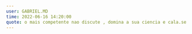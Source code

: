 ```yaml
---
user: GABRIEL.MD
time: 2022-06-16 14:20:00
quote: o mais competente nao discute , domina a sua ciencia e cala.se
---
```

